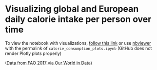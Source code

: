 # Visualizing global and European daily calorie intake per person over time

To view the notebook with visualizations, [follow this link](https://nbviewer.org/github/HeleneFabia/global-calorie-consumption/blob/3136f3414b08391624a822aae539a3a4b9294444/calorie_consumption_plots.ipynb) or use [nbviewer](https://nbviewer.org) with the permalink of `calorie_consumption_plots.ipynb` (GitHub does not render Plotly plots properly)

([Data from FAO 2017 via Our World in Data](https://github.com/owid/owid-datasets/tree/master/datasets/Diet%20compositions%20by%20commodity%20categories%20-%20FAO%20(2017)))
